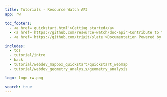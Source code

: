 ```yaml
---
title: Tutorials - Resource Watch API
app: rw

toc_footers:
  - <a href='quickstart.html'>Getting started</a>
  - <a href='https://github.com/resource-watch/doc-api'>Contribute to these docs</a>
  - <a href='https://github.com/tripit/slate'>Documentation Powered by Slate</a>

includes:
  - tos
  - tutorial/intro
  - back
  - tutorial/webdev_mapbox_quickstart/quickstart_webmap
  - tutorial/webdev_geometry_analysis/geometry_analysis

logo: logo-rw.png

search: true
---
```



